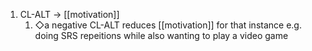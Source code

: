 1. CL-ALT → [[motivation]]
	1. ◇a negative CL-ALT reduces [[motivation]] for that instance e.g. doing SRS repeitions while also wanting to play a video game